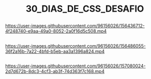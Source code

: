 # <p align="center">30_DIAS_DE_CSS_DESAFIO

https://user-images.githubusercontent.com/96156026/156436712-4f248740-e9aa-49a0-8052-2a0f16d5c508.mp4 
##
https://user-images.githubusercontent.com/96156026/156486055-36f2a16b-7a22-4bfd-b5eb-aa3a1396a824.mp4
##
https://user-images.githubusercontent.com/96156026/157080024-2d7d672b-8dc3-4cf3-ab3f-74d363f7c168.mp4



